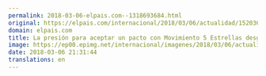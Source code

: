 ```yaml
---
permalink: 2018-03-06-elpais.com--1318693684.html
original: https://elpais.com/internacional/2018/03/06/actualidad/1520366791_111733.html#?ref=rss&format=simple&link=link
domain: elpais.com
title: La presión para aceptar un pacto con Movimiento 5 Estrellas desgarra al PD
image: https://ep00.epimg.net/internacional/imagenes/2018/03/06/actualidad/1520366791_111733_1520368599_rrss_normal.jpg
date: 2018-03-06 21:31:44
translations: en
---
```


